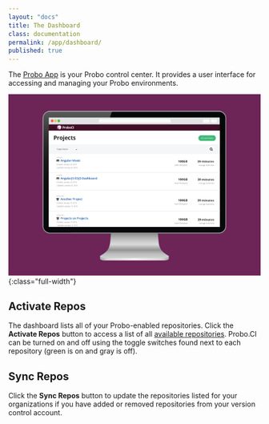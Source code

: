 ```yaml
---
layout: "docs"
title: The Dashboard
class: documentation
permalink: /app/dashboard/
published: true
---
```

The [Probo App](https://app.probo.ci/ "Probo App") is your Probo control center. It provides a user interface for accessing and managing your Probo environments.

![Probo Dashboard screenshot](/images/probo-dashboard.png){:class="full-width"}

## Activate Repos
The dashboard lists all of your Probo-enabled repositories. Click the **Activate Repos** button to access a list of all [available repositories](/app/projects#project-access). Probo.CI can be turned on and off using the toggle switches found next to each repository (green is on and gray is off).

## Sync Repos
Click the **Sync Repos** button to update the repositories listed for your organizations if you have added or removed repositories from your version control account.
